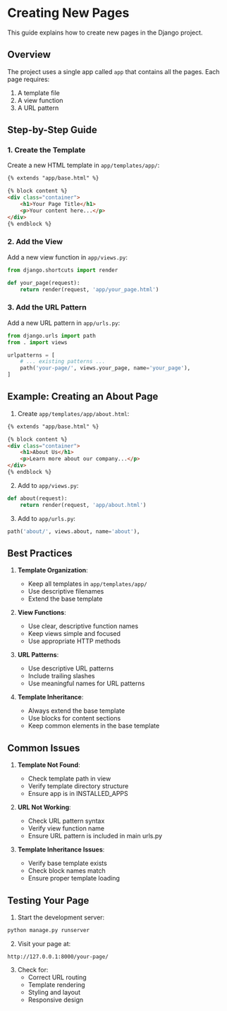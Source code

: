 # Creating New Pages

This guide explains how to create new pages in the Django project.

## Overview

The project uses a single app called `app` that contains all the pages. Each page requires:
1. A template file
2. A view function
3. A URL pattern

## Step-by-Step Guide

### 1. Create the Template

Create a new HTML template in `app/templates/app/`:

```html
{% extends "app/base.html" %}

{% block content %}
<div class="container">
    <h1>Your Page Title</h1>
    <p>Your content here...</p>
</div>
{% endblock %}
```

### 2. Add the View

Add a new view function in `app/views.py`:

```python
from django.shortcuts import render

def your_page(request):
    return render(request, 'app/your_page.html')
```

### 3. Add the URL Pattern

Add a new URL pattern in `app/urls.py`:

```python
from django.urls import path
from . import views

urlpatterns = [
    # ... existing patterns ...
    path('your-page/', views.your_page, name='your_page'),
]
```

## Example: Creating an About Page

1. Create `app/templates/app/about.html`:
```html
{% extends "app/base.html" %}

{% block content %}
<div class="container">
    <h1>About Us</h1>
    <p>Learn more about our company...</p>
</div>
{% endblock %}
```

2. Add to `app/views.py`:
```python
def about(request):
    return render(request, 'app/about.html')
```

3. Add to `app/urls.py`:
```python
path('about/', views.about, name='about'),
```

## Best Practices

1. **Template Organization**:
   - Keep all templates in `app/templates/app/`
   - Use descriptive filenames
   - Extend the base template

2. **View Functions**:
   - Use clear, descriptive function names
   - Keep views simple and focused
   - Use appropriate HTTP methods

3. **URL Patterns**:
   - Use descriptive URL patterns
   - Include trailing slashes
   - Use meaningful names for URL patterns

4. **Template Inheritance**:
   - Always extend the base template
   - Use blocks for content sections
   - Keep common elements in the base template

## Common Issues

1. **Template Not Found**:
   - Check template path in view
   - Verify template directory structure
   - Ensure app is in INSTALLED_APPS

2. **URL Not Working**:
   - Check URL pattern syntax
   - Verify view function name
   - Ensure URL pattern is included in main urls.py

3. **Template Inheritance Issues**:
   - Verify base template exists
   - Check block names match
   - Ensure proper template loading

## Testing Your Page

1. Start the development server:
```bash
python manage.py runserver
```

2. Visit your page at:
```
http://127.0.0.1:8000/your-page/
```

3. Check for:
   - Correct URL routing
   - Template rendering
   - Styling and layout
   - Responsive design 